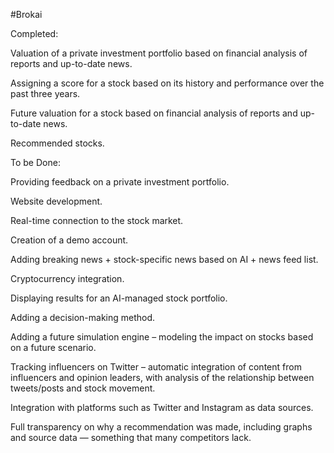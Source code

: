 
#Brokai

Completed:

Valuation of a private investment portfolio based on financial analysis of reports and up-to-date news.

Assigning a score for a stock based on its history and performance over the past three years.

Future valuation for a stock based on financial analysis of reports and up-to-date news.

Recommended stocks.

To be Done:

Providing feedback on a private investment portfolio.

Website development.

Real-time connection to the stock market.

Creation of a demo account.

Adding breaking news + stock-specific news based on AI + news feed list.

Cryptocurrency integration.

Displaying results for an AI-managed stock portfolio.

Adding a decision-making method.

Adding a future simulation engine – modeling the impact on stocks based on a future scenario.

Tracking influencers on Twitter – automatic integration of content from influencers and opinion leaders, with analysis of the relationship between tweets/posts and stock movement.

Integration with platforms such as Twitter and Instagram as data sources.

Full transparency on why a recommendation was made, including graphs and source data — something that many competitors lack.

